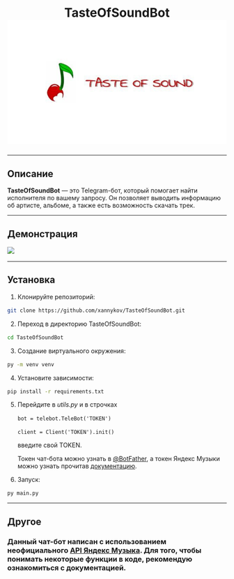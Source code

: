 <div align="center">
    <h1> TasteOfSoundBot
    <br>
    <img src="https://github.com/xannykov/TasteOfSoundBot/blob/main/src/header.jpg"/>
</div>

___
## Описание
**TasteOfSoundBot** — это Telegram-бот, который помогает найти исполнителя по вашему запросу. Он позволяет выводить информацию об артисте, альбоме, а также есть возможность скачать трек.
___
## Демонстрация

<img src="https://github.com/xannykov/TasteOfSoundBot/blob/main/src/demonstration.gif"/>

___
## Установка

1. Клонируйте репозиторий:

  ```sh
  git clone https://github.com/xannykov/TasteOfSoundBot.git
  ```

2. Переход в директорию TasteOfSoundBot:

  ```sh
  cd TasteOfSoundBot
  ```

3. Создание виртуального окружения:

  ```sh
  py -m venv venv
  ```

4. Установите зависимости:

  ```sh
  pip install -r requirements.txt
  ```

5. Перейдите в *utils.py* и в строчках 
   
   ```bot = telebot.TeleBot('TOKEN')``` 

   ```client = Client('TOKEN').init()``` 
   
   введите свой TOKEN.

   Токен чат-бота можно узнать в [@BotFather](https://t.me/BotFather), а токен Яндекс Музыки можно узнать прочитав [документацию](https://yandex-music.readthedocs.io/en/main/index.html#id3).

6. Запуск:
   
  ```sh
  py main.py
  ```
___

## Другое

### Данный чат-бот написан с использованием неофициального [API Яндекс Музыка](https://yandex-music.readthedocs.io/en/main/index.html#id3). Для того, чтобы понимать некоторые функции в коде, рекомендую ознакомиться с документацией.